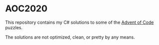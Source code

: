 # AOC2020

This repository contains my C# solutions to some of the [Advent of Code](https://adventofcode.com/2020) puzzles.

The solutions are not optimized, clean, or pretty by any means.

